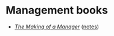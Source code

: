# Management books

* [_The Making of a Manager_](./books/The%20Making%20of%20a%20Manager%20by%20Julie%20Zhuo.pdf) ([notes](./reading-notes/The%20Making%20of%20a%20Manager.md))